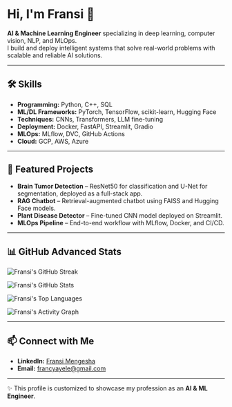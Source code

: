 # Hi, I'm Fransi 👋  

**AI & Machine Learning Engineer** specializing in deep learning, computer vision, NLP, and MLOps.  
I build and deploy intelligent systems that solve real-world problems with scalable and reliable AI solutions.  

---

## 🛠 Skills  
- **Programming:** Python, C++, SQL  
- **ML/DL Frameworks:** PyTorch, TensorFlow, scikit-learn, Hugging Face  
- **Techniques:** CNNs, Transformers, LLM fine-tuning  
- **Deployment:** Docker, FastAPI, Streamlit, Gradio  
- **MLOps:** MLflow, DVC, GitHub Actions  
- **Cloud:** GCP, AWS, Azure  

---

## 🚀 Featured Projects  
- **Brain Tumor Detection** – ResNet50 for classification and U-Net for segmentation, deployed as a full-stack app.  
- **RAG Chatbot** – Retrieval-augmented chatbot using FAISS and Hugging Face models.  
- **Plant Disease Detector** – Fine-tuned CNN model deployed on Streamlit.  
- **MLOps Pipeline** – End-to-end workflow with MLflow, Docker, and CI/CD.  

---

## 📊 GitHub Advanced Stats  

![Fransi's GitHub Streak](https://streak-stats.demolab.com?user=ayelefransi&theme=default&hide_border=true)  

![Fransi's GitHub Stats](https://github-readme-stats-ayelefransi.vercel.app/api?username=ayelefransi&show_icons=false&hide_border=true&count_private=true&include_all_commits=true&theme=default)  

![Fransi's Top Languages](https://github-readme-stats-ayelefransi.vercel.app/api/top-langs/?username=ayelefransi&layout=compact&theme=default&hide_border=true)  

![Fransi's Activity Graph](https://github-readme-activity-graph.vercel.app/graph?username=ayelefransi&theme=default&hide_border=true)  

---

## 📫 Connect with Me  
- **LinkedIn:** [Fransi Mengesha](https://www.linkedin.com/in/fransi-mengesha)  
- **Email:** francyayele@gmail.com  

---
✨ This profile is customized to showcase my profession as an **AI & ML Engineer**.
